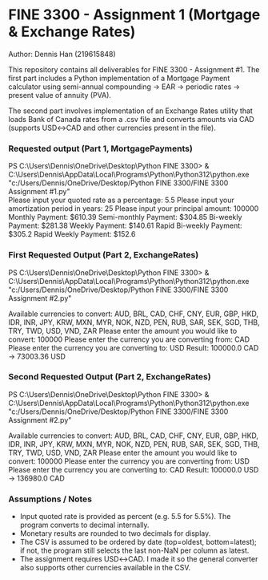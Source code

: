 # FINE 3300 - Assignment 1 (Mortgage & Exchange Rates)
Author: Dennis Han (219615848)

This repository contains all deliverables for FINE 3300 - Assignment #1.
The first part includes a Python implementation of a Mortgage Payment calculator using semi-annual compounding → EAR → periodic rates → present value of annuity (PVA).

The second part involves implementation of an Exchange Rates utility that loads Bank of Canada rates from a .csv file and converts amounts via CAD (supports USD↔CAD and other currencies present in the file).

### Requested output (Part 1, MortgagePayments)

PS C:\Users\Dennis\OneDrive\Desktop\Python FINE 3300> & C:\Users\Dennis\AppData\Local\Programs\Python\Python312\python.exe "c:/Users/Dennis/OneDrive/Desktop/Python FINE 3300/FINE 3300 Assignment #1.py"       
Please input your quoted rate as a percentage: 5.5
Please input your amortization period in years: 25
Please input your principal amount: 100000
Monthly Payment: $610.39
Semi-monthly Payment: $304.85
Bi-weekly Payment: $281.38
Weekly Payment: $140.61
Rapid Bi-weekly Payment: $305.2
Rapid Weekly Payment: $152.6

### First Requested Output  (Part 2, ExchangeRates)

PS C:\Users\Dennis\OneDrive\Desktop\Python FINE 3300> & C:\Users\Dennis\AppData\Local\Programs\Python\Python312\python.exe "c:/Users/Dennis/OneDrive/Desktop/Python FINE 3300/FINE 3300 Assignment #2.py"

Available currencies to convert: AUD, BRL, CAD, CHF, CNY, EUR, GBP, HKD, IDR, INR, JPY, KRW, MXN, MYR, NOK, NZD, PEN, RUB, SAR, SEK, SGD, THB, TRY, TWD, USD, VND, ZAR
Please enter the amount you would like to convert: 100000
Please enter the currency you are converting from: CAD
Please enter the currency you are converting to: USD
Result: 100000.0 CAD -> 73003.36 USD

### Second Requested Output (Part 2, ExchangeRates)

PS C:\Users\Dennis\OneDrive\Desktop\Python FINE 3300> & C:\Users\Dennis\AppData\Local\Programs\Python\Python312\python.exe "c:/Users/Dennis/OneDrive/Desktop/Python FINE 3300/FINE 3300 Assignment #2.py"

Available currencies to convert: AUD, BRL, CAD, CHF, CNY, EUR, GBP, HKD, IDR, INR, JPY, KRW, MXN, MYR, NOK, NZD, PEN, RUB, SAR, SEK, SGD, THB, TRY, TWD, USD, VND, ZAR
Please enter the amount you would like to convert: 100000
Please enter the currency you are converting from: USD
Please enter the currency you are converting to: CAD
Result: 100000.0 USD -> 136980.0 CAD

### Assumptions / Notes
- Input quoted rate is provided as percent (e.g. 5.5 for 5.5%). The program converts to decimal internally.
- Monetary results are rounded to two decimals for display.
- The CSV is assumed to be ordered by date (top=oldest, bottom=latest); if not, the program still selects the last non-NaN per column as latest.
- The assignment requires USD↔CAD. I made it so the general converter also supports other currencies available in the CSV.


